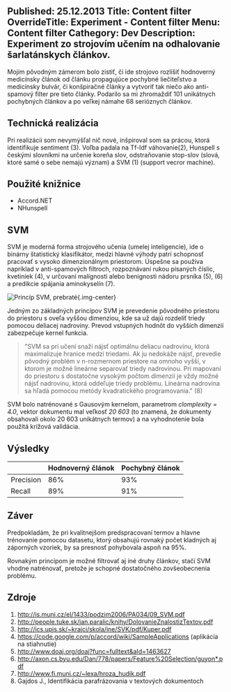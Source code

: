 Published: 25.12.2013
Title: Content filter
OverrideTitle: Experiment - Content filter
Menu: Content filter
Cathegory: Dev
Description: Experiment zo strojovím učením na odhalovanie šarlatánskych článkov.
---
Mojím pôvodným zámerom bolo zistiť, či ide strojovo rozlíšiť hodnoverný medicínsky článok od článku propagujúce pochybné liečiteľstvo a medicínsky bulvár, či konšpiračné články a vytvoriť tak niečo ako anti-spamový filter pre tieto články. 
Podarilo sa mi zhromaždiť 101 unikátnych pochybných článkov a po veľkej námahe 68 serióznych článkov.

## Technická realizácia
Pri realizácii som nevymýšľal nič nové, inšpiroval som sa prácou, ktorá identifikuje sentiment (3). Voľba padala na Tf-Idf váhovanie(2), Hunspell s českými slovníkmi na určenie koreňa slov, odstraňovanie stop-slov (slová, ktoré samé o sebe nemajú význam) a SVM (1) (support vecror machine).

## Použité knižnice
* Accord.NET
* NHunspell

## SVM

SVM je moderná forma strojového učenia (umelej inteligencie), ide o binárny štatistický klasifikátor, medzi hlavné výhody patrí schopnosť pracovať s vysoko dimenzionálnym priestorom. Úspešne sa používa napríklad v anti-spamových filtroch, rozpoznávaní rukou písaných číslic, kvetiniek (4), v určovaní malígnosti alebo benignosti nádoru prsníka (5), (6) a predikcie spájania aminokyselín (7). 

![Princíp SVM, prebraté](images/ContentFilter/svm.png){.img-center}

Jedným zo základných princípov SVM je prevedenie pôvodného priestoru do priestoru s oveľa vyššou dimenziou, kde sa už dajú rozdeliť triedy pomocou deliacej nadroviny. Prevod vstupných hodnôt do vyšších dimenzií zabezpečuje kernel funkcia. 

> "SVM sa pri učení snaží nájsť optimálnu deliacu nadrovinu, ktorá maximalizuje hranice medzi triedami. Ak ju nedokáže nájsť, prevedie pôvodný problém v n-rozmernom priestore na omnoho vyšší, v ktorom je možné lineárne separovať triedy nadrovinou. Pri mapovaní do priestoru s dostatočne vysokým počtom dimenzií je vždy možné nájsť nadrovinu, ktorá oddeľuje triedy problému. Lineárna nadrovina sa hľadá pomocou metódy kvadratického programovania." (8)

SVM bolo natrénované s Gausovým kernelom, parametrom _clomplexity = 4.0_, vektor dokumentu mal veľkosť _20 603_ (to znamená, že dokumenty obsahovali okolo 20 603 unikátnych termov) a na vyhodnotenie bola použitá krížová validácia.

## Výsledky
| |Hodnoverný článok|Pochybný článok|
|-|-|-|
|Precision|86%|93%|
|Recall|89%|91%|

## Záver
Predpokladám, že pri kvalitnejšom predspracovaní termov a hlavne trénovanie pomocou datasetu, ktorý obsahujú rovnaký počet kladných aj záporných vzoriek, by sa presnosť pohybovala aspoň na 95%.

Rovnakým princípom je možné filtrovať aj iné druhy článkov, stačí SVM vhodne natrénovať, pretože je schopné dostatočného zovšeobecnenia problému.

## Zdroje
1. <http://is.muni.cz/el/1433/podzim2006/PA034/09_SVM.pdf>
1. <http://people.tuke.sk/jan.paralic/knihy/DolovanieZnalostizTextov.pdf>
1. <http://ics.upjs.sk/~krajci/skola/ine/SVK/pdf/Kuper.pdf>
1. <https://code.google.com/p/accord/wiki/SampleApplications> (aplikácia na stiahnutie)
1. <http://www.doaj.org/doaj?func=fulltext&aId=1463627>
1. <http://axon.cs.byu.edu/Dan/778/papers/Feature%20Selection/guyon*.pdf>
1. <http://www.fi.muni.cz/~lexa/hroza_hudik.pdf>
1. Gajdos J., Identifikácia parafrázovania v textových dokumentoch